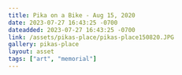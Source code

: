 ```yaml
---
title: Pika on a Bike - Aug 15, 2020
date: 2023-07-27 16:43:25 -0700
dateadded: 2023-07-27 16:43:25 -0700
link: /assets/pikas-place/pikas-place150820.JPG
gallery: pikas-place
layout: asset
tags: ["art", "memorial"]
--- 
```

